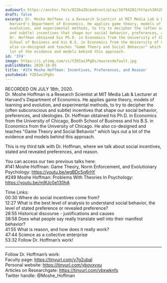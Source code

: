 ```yaml
---
audiourl: https://anchor.fm/s/822ba20/podcast/play/16794282/https%3A%2F%2Fd3ctxlq1ktw2nl.cloudfront.net%2Fstaging%2F2020-6-19%2F85748945-e1e8-a2eb-19be-99cda050e1d5.m4a
draft: false
excerpt: Dr. Moshe Hoffman is a Research Scientist at MIT Media Lab & Lecturer at
  Harvard's Department of Economics. He applies game theory, models of learning and
  evolution, and experimental methods, to try to decipher the (often subconscious
  and subtle) incentives that shape our social behavior, preferences, and ideologies.
  Dr. Hoffman obtained his Ph.D. in Economics from the University of Chicago, Booth
  School of Business and his B.S. in Economics from the University of Chicago. He
  also co-designed and teaches "Game Theory and Social Behavior" which lays out a
  lot of the evidence and models behind this approach.
id: '374'
image: https://i.ytimg.com/vi/YZ0Iwx3PgDs/maxresdefault.jpg
publishDate: 2020-10-05
title: '#374 Moshe Hoffman: Incentives, Preferences, and Reason'
youtubeid: YZ0Iwx3PgDs
---
```

<div class="timelinks">

RECORDED ON JULY 18th, 2020.  
Dr. Moshe Hoffman is a Research Scientist at MIT Media Lab & Lecturer at Harvard's Department of Economics. He applies game theory, models of learning and evolution, and experimental methods, to try to decipher the (often subconscious and subtle) incentives that shape our social behavior, preferences, and ideologies. Dr. Hoffman obtained his Ph.D. in Economics from the University of Chicago, Booth School of Business and his B.S. in Economics from the University of Chicago. He also co-designed and teaches "Game Theory and Social Behavior" which lays out a lot of the evidence and models behind this approach.

This is my third talk with Dr. Hoffman, where we talk about social incentives, stated and revealed preferences, and reason.

You can access our two previous talks here:  
#141 Moshe Hoffman: Game Theory, Norm Enforcement, and Evolutionary Psychology: https://youtu.be/wgBDc5q6rhY  
#249 Moshe Hoffman: Problems With Theories In Psychology: https://youtu.be/m9Uc0e130hA

Time Links:  
<time>00:30</time> Where do social incentives come from?  
<time>12:27</time> What is the best level of analysis to understand social behavior, the level of stated preference or revealed preference?  
<time>28:55</time> Historical discourse - justifications and causes  
<time>38:58</time> Does what people say really translate well into their manifest behavior?  
<time>41:55</time> What is reason, and how does it really work?  
<time>47:44</time> Science as a collective enterprise  
<time>53:32</time> Follow Dr. Hoffman’s work!

---

Follow Dr. Hoffman’s work:  
Faculty page: https://tinyurl.com/y7g2ubal  
Personal website: https://tinyurl.com/yboyxvxu  
Articles on Researchgate: https://tinyurl.com/ybxwknfs  
Twitter handle: @Moshe_Hoffman
</div>

